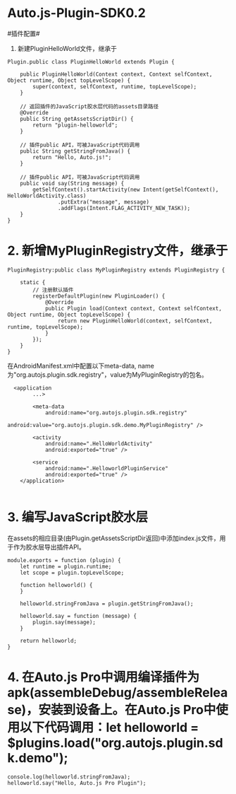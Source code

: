 # Auto.js-Plugin-SDK0.2


#插件配置# 
1. 新建PluginHelloWorld文件，继承于

```
Plugin.public class PluginHelloWorld extends Plugin {

    public PluginHelloWorld(Context context, Context selfContext, Object runtime, Object topLevelScope) {
        super(context, selfContext, runtime, topLevelScope);
    }

    // 返回插件的JavaScript胶水层代码的assets目录路径
    @Override
    public String getAssetsScriptDir() {
        return "plugin-helloworld";
    }

    // 插件public API，可被JavaScript代码调用
    public String getStringFromJava() {
        return "Hello, Auto.js!";
    }

    // 插件public API，可被JavaScript代码调用
    public void say(String message) {
        getSelfContext().startActivity(new Intent(getSelfContext(),  HelloWorldActivity.class)
                .putExtra("message", message)
                .addFlags(Intent.FLAG_ACTIVITY_NEW_TASK));
    }
}
```
# 2. 新增MyPluginRegistry文件，继承于

```
PluginRegistry:public class MyPluginRegistry extends PluginRegistry {

    static {
        // 注册默认插件
        registerDefaultPlugin(new PluginLoader() {
            @Override
            public Plugin load(Context context, Context selfContext, Object runtime, Object topLevelScope) {
                return new PluginHelloWorld(context, selfContext, runtime, topLevelScope);
            }
        });
    }
}

```
在AndroidManifest.xml中配置以下meta-data, name为"org.autojs.plugin.sdk.registry"，value为MyPluginRegistry的包名。

```
  <application
        ...>

        <meta-data
            android:name="org.autojs.plugin.sdk.registry"
            android:value="org.autojs.plugin.sdk.demo.MyPluginRegistry" />

        <activity
            android:name=".HelloWorldActivity"
            android:exported="true" />

        <service
            android:name=".HelloworldPluginService"
            android:exported="true" />
    </application>
    
 ```
# 3. 编写JavaScript胶水层

在assets的相应目录(由Plugin.getAssetsScriptDir返回)中添加index.js文件，用于作为胶水层导出插件API。
```
module.exports = function (plugin) {
    let runtime = plugin.runtime;
    let scope = plugin.topLevelScope;

    function helloworld() {
    }

    helloworld.stringFromJava = plugin.getStringFromJava();

    helloworld.say = function (message) {
        plugin.say(message);
    }

    return helloworld;
}
```
# 4. 在Auto.js Pro中调用编译插件为apk(assembleDebug/assembleRelease)，安装到设备上。在Auto.js Pro中使用以下代码调用：let helloworld = $plugins.load("org.autojs.plugin.sdk.demo");
```
console.log(helloworld.stringFromJava);
helloworld.say("Hello, Auto.js Pro Plugin");
```



